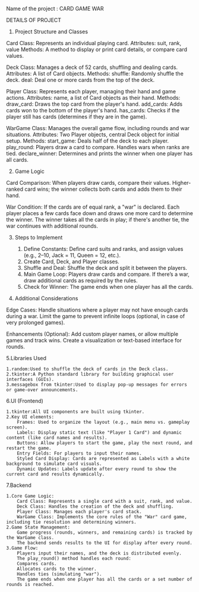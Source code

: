 Name of the project : CARD GAME WAR

DETAILS OF PROJECT

1. Project Structure and Classes

Card Class: Represents an individual playing card.
Attributes: suit, rank, value
Methods: A method to display or print card details, or compare card values.

Deck Class: Manages a deck of 52 cards, shuffling and dealing cards.
Attributes: A list of Card objects.
Methods:
shuffle: Randomly shuffle the deck.
deal: Deal one or more cards from the top of the deck.

Player Class: Represents each player, managing their hand and game actions.
Attributes: name, a list of Card objects as their hand.
Methods:
draw_card: Draws the top card from the player's hand.
add_cards: Adds cards won to the bottom of the player's hand.
has_cards: Checks if the player still has cards (determines if they are in the game).

WarGame Class: Manages the overall game flow, including rounds and war situations.
Attributes: Two Player objects, central Deck object for initial setup.
Methods:
start_game: Deals half of the deck to each player.
play_round: Players draw a card to compare. Handles wars when ranks are tied.
declare_winner: Determines and prints the winner when one player has all cards.




2. Game Logic

Card Comparison:
When players draw cards, compare their values.
Higher-ranked card wins; the winner collects both cards and adds them to their hand.


War Condition:
If the cards are of equal rank, a "war" is declared.
Each player places a few cards face down and draws one more card to determine the winner.
The winner takes all the cards in play; if there's another tie, the war continues with additional rounds.



3. Steps to Implement

    1. Define Constants: Define card suits and ranks, and assign values (e.g., 2–10, Jack = 11, Queen = 12, etc.).
    2. Create Card, Deck, and Player classes.
    3. Shuffle and Deal: Shuffle the deck and split it between the players.
    4. Main Game Loop:
    Players draw cards and compare.
    If there’s a war, draw additional cards as required by the rules.
    5. Check for Winner: The game ends when one player has all the cards.



4. Additional Considerations

Edge Cases:
Handle situations where a player may not have enough cards during a war.
Limit the game to prevent infinite loops (optional, in case of very prolonged games).

Enhancements (Optional):
Add custom player names, or allow multiple games and track wins.
Create a visualization or text-based interface for rounds.


5.Libraries Used

    1.random:Used to shuffle the deck of cards in the Deck class.
    2.tkinter:A Python standard library for building graphical user interfaces (GUIs).
    3.messagebox from tkinter:Used to display pop-up messages for errors or game-over announcements.

6.UI (Frontend)

    1.tkinter:All UI components are built using tkinter.
    2.Key UI elements:
        Frames: Used to organize the layout (e.g., main menu vs. gameplay screen).
        Labels: Display static text (like "Player 1 Card") and dynamic content (like card names and results).
        Buttons: Allow players to start the game, play the next round, and restart the game.
        Entry Fields: For players to input their names.
        Styled Card Display: Cards are represented as Labels with a white background to simulate card visuals.
        Dynamic Updates: Labels update after every round to show the current card and results dynamically.


7.Backend

    1.Core Game Logic:
        Card Class: Represents a single card with a suit, rank, and value.
        Deck Class: Handles the creation of the deck and shuffling.
        Player Class: Manages each player's card stack.
        WarGame Class: Implements the core rules of the "War" card game, including tie resolution and determining winners.
    2.Game State Management:
        Game progress (rounds, winners, and remaining cards) is tracked by the WarGame class.
        The backend sends results to the UI for display after every round.
    3.Game Flow:
        Players input their names, and the deck is distributed evenly.
        The play_round() method handles each round:
        Compares cards.
        Allocates cards to the winner.
        Handles ties (simulating "war").
        The game ends when one player has all the cards or a set number of rounds is reached.    

